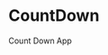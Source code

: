 # CountDown
 Count Down App
      
            
                                                            
                                                                             
                                                                            
                                                                      
                                                          
                                     
                      
                   
    
 
   
